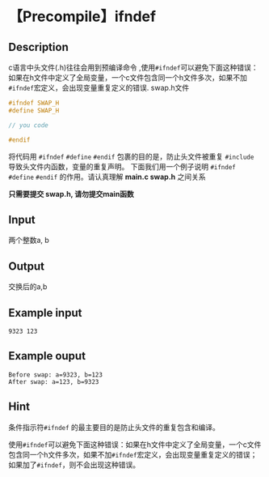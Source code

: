# 【Precompile】ifndef

## Description
c语言中头文件(.h)往往会用到预编译命令 ,使用`#ifndef`可以避免下面这种错误：如果在h文件中定义了全局变量，一个c文件包含同一个h文件多次，如果不加`#ifndef`宏定义，会出现变量重复定义的错误.
swap.h文件

```c
#ifndef SWAP_H
#define SWAP_H

// you code

#endif
```

将代码用 `#ifndef` `#define` `#endif` 包裹的目的是，防止头文件被重复 `#include` 导致头文件内函数，变量的重复声明。
下面我们用一个例子说明 `#ifndef` `#define` `#endif` 的作用。请认真理解 **main.c swap.h** 之间关系

**只需要提交 swap.h, 请勿提交main函数**

## Input
两个整数a, b

## Output
交换后的a,b

## Example input
```
9323 123
```

## Example ouput
```
Before swap: a=9323, b=123
After swap: a=123, b=9323
```

## Hint
条件指示符`#ifndef` 的最主要目的是防止头文件的重复包含和编译。

使用`#ifndef`可以避免下面这种错误：如果在h文件中定义了全局变量，一个c文件包含同一个h文件多次，如果不加`#ifndef`宏定义，会出现变量重复定义的错误；如果加了`#ifndef`，则不会出现这种错误。